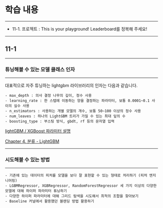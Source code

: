 # 학습 내용

---

- 11-1. 프로젝트 : This is your playground! Leaderboard를 정복해 주세요!

---

## 11-1

---

### 튜닝해볼 수 있는 모델 클래스 인자

---

대표적으로 자주 튜닝하는 lightgbm 라이브러리의 인자는 다음과 같습니다.

	- max_depth : 의사 결정 나무의 깊이, 정수 사용
	- learning_rate : 한 스텝에 이동하는 양을 결정하는 파라미터, 보통 0.0001~0.1 사이의 실수 사용
	- n_estimators : 사용하는 개별 모델의 개수, 보통 50~100 이상의 정수 사용
	- num_leaves : 하나의 LightGBM 트리가 가질 수 있는 최대 잎의 수
	- boosting_type : 부스팅 방식, gbdt, rf 등의 문자열 입력

[lightGBM / XGBoost 파라미터 설명](https://machinelearningkorea.com/2019/09/29/lightgbm-%ED%8C%8C%EB%9D%BC%EB%AF%B8%ED%84%B0/)

[Chapter 4. 분류 - LightGBM](https://injo.tistory.com/48)

---

### 시도해볼 수 있는 방법

---

	- 기존에 있는 데이터의 피처를 모델을 보다 잘 표현할 수 있는 형태로 처리하기 (피처 엔지니어링)
	- LGBMRegressor, XGBRegressor, RandomForestRegressor 세 가지 이상의 다양한 모델에 대해 하이퍼 파라미터 튜닝하기
	- 다양한 하이퍼 파라미터에 대해 그리드 탐색을 시도해서 최적의 조합을 찾아보기
	- Baseline 커널에서 활용했던 블렌딩 방법 활용하기

